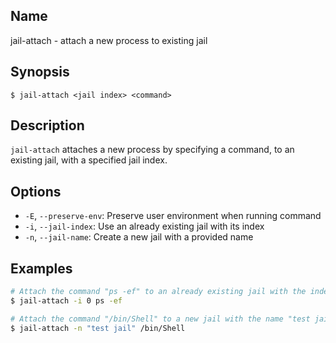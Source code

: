 ## Name

jail-attach - attach a new process to existing jail

## Synopsis

```**sh
$ jail-attach <jail index> <command>
```

## Description

`jail-attach` attaches a new process by specifying a command, to an existing jail, with a
specified jail index.

## Options

* `-E`, `--preserve-env`: Preserve user environment when running command
* `-i`, `--jail-index`: Use an already existing jail with its index
* `-n`, `--jail-name`: Create a new jail with a provided name

## Examples

```sh
# Attach the command "ps -ef" to an already existing jail with the index 0
$ jail-attach -i 0 ps -ef
```

```sh
# Attach the command "/bin/Shell" to a new jail with the name "test jail"
$ jail-attach -n "test jail" /bin/Shell
```
